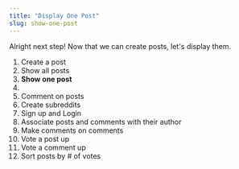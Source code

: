```yaml
---
title: "Display One Post"
slug: show-one-post
---
```


Alright next step! Now that we can create posts, let's display them.

1. Create a post
1. Show all posts
1. **Show one post**
  1.
1. Comment on posts
1. Create subreddits
1. Sign up and Login
1. Associate posts and comments with their author
1. Make comments on comments
1. Vote a post up
1. Vote a comment up
1. Sort posts by # of votes
